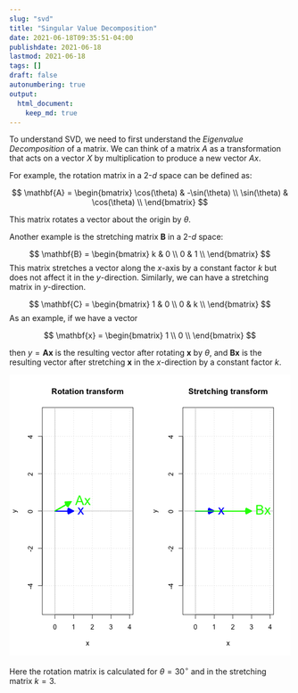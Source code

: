 ```yaml
---
slug: "svd"
title: "Singular Value Decomposition"
date: 2021-06-18T09:35:51-04:00 
publishdate: 2021-06-18
lastmod: 2021-06-18
tags: []
draft: false
autonumbering: true
output: 
  html_document:
    keep_md: true
---
```




To understand SVD, we need to first understand the *Eigenvalue Decomposition* of a matrix.
We can think of a matrix $A$ as a transformation that acts on a vector $X$ 
by multiplication to produce a new vector $Ax$. 

For example, the rotation matrix in a 2-$d$ space can be defined as:

$$
\mathbf{A} = 
\begin{bmatrix}
  \cos(\theta) & -\sin(\theta) \\
  \sin(\theta) & \cos(\theta) \\
\end{bmatrix}
$$ 

This matrix rotates a vector about the origin by $\theta$. 

Another example is the stretching matrix $\mathbf{B}$ in a 2-$d$ space: 

$$
\mathbf{B} = 
\begin{bmatrix}
  k & 0  \\
  0 & 1  \\
\end{bmatrix}
$$ 
This matrix stretches a vector along the $x$-axis by a constant factor $k$ 
but does not affect it in the $y$-direction. 
Similarly, we can have a stretching matrix in $y$-direction.

$$
\mathbf{C} = 
\begin{bmatrix}
  1 & 0  \\
  0 & k  \\
\end{bmatrix}
$$ 
As an example, if we have a vector

$$
\mathbf{x} = 
\begin{bmatrix}
  1 \\
  0 \\
\end{bmatrix}
$$ 

then $y = \mathbf{A}\mathbf{x}$ is the resulting vector 
after rotating $\mathbf{x}$ by $\theta$, 
and $\mathbf{B}\mathbf{x}$ is the resulting vector 
after stretching $\mathbf{x}$ in the $x$-direction by a constant factor $k$.



<!-- Thu, 2021-06-24T11:17:29-0400 -->
<!-- Not sure how to adjust the size of figures -->

![vectors and transformed vectors](rotate-and-strech-1.png "A vector transformed by rotation (left) and stretching (right)")

Here the rotation matrix is calculated for $\theta = 30^{\circ}$ 
and in the stretching matrix $k = 3$. 
